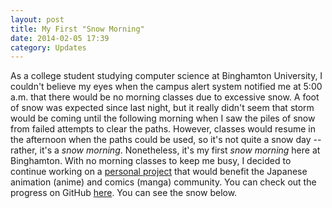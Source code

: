 ```yaml
---
layout: post
title: My First "Snow Morning"
date: 2014-02-05 17:39
category: Updates
---
```


As a college student studying computer science at Binghamton University, I couldn't believe my eyes when the campus alert system notified me at 5:00 a.m. that there would be no morning classes due to excessive snow. A foot of snow was expected since last night, but it really didn't seem that storm would be coming until the following morning when I saw the piles of snow from failed attempts to clear the paths. However, classes would resume in the afternoon when the paths could be used, so it's not quite a snow day -- rather, it's a *snow morning*. Nonetheless, it's my first *snow morning* here at Binghamton. With no morning classes to keep me busy, I decided to continue working on a [personal project](http://alanplotko.com/portfolio/japanese-animation-comics-tracker) that would benefit the Japanese animation (anime) and comics (manga) community. You can check out the progress on GitHub [here](https://github.com/alanplotko/tracker). You can see the snow below.
